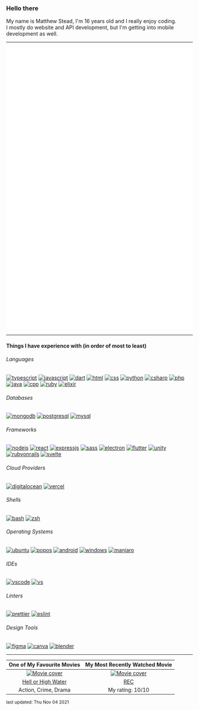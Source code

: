 ### Hello there
My name is Matthew Stead, I'm 16 years old and I really enjoy coding.<br/>
I mostly do website and API development, but I'm getting into mobile development as well.

---

![Metrics](https://raw.githubusercontent.com/matievisthekat/matievisthekat/master/github-metrics.svg)

---

#### Things I have experience with (in order of most to least)

###### Languages
[![typescript](https://img.shields.io/badge/TypeScript-007ACC?style=for-the-badge&logo=typescript&logoColor=white)](https://typescriptlang.org)
[![javascript](https://img.shields.io/badge/JavaScript-323330?style=for-the-badge&logo=javascript&logoColor=F7DF1E)](https://javascript.com)
[![dart](https://img.shields.io/badge/Dart-0175C2?style=for-the-badge&logo=dart&logoColor=white)](https://dart.dev)
[![html](https://img.shields.io/badge/HTML5-E34F26?style=for-the-badge&logo=html5&logoColor=white)](https://en.wikipedia.org/wiki/HTML)
[![css](https://img.shields.io/badge/CSS3-1572B6?style=for-the-badge&logo=css3&logoColor=white)](https://en.wikipedia.org/wiki/CSS)
[![python](https://img.shields.io/badge/Python-3776AB?style=for-the-badge&logo=python&logoColor=white)](https://www.python.org)
[![csharp](https://img.shields.io/badge/C%23-239120?style=for-the-badge&logo=c-sharp&logoColor=white)](https://en.wikipedia.org/wiki/C_Sharp_(programming_language))
[![php](https://img.shields.io/badge/PHP-777BB4?style=for-the-badge&logo=php&logoColor=white)](https://www.php.net)
[![java](https://img.shields.io/badge/Java-ED8B00?style=for-the-badge&logo=java&logoColor=white)](https://en.wikipedia.org/wiki/Java_(programming_language))
[![cpp](https://img.shields.io/badge/C%2B%2B-00599C?style=for-the-badge&logo=c%2B%2B&logoColor=white)](https://www.cplusplus.com)
[![ruby](https://img.shields.io/badge/Ruby-CC342D?style=for-the-badge&logo=ruby&logoColor=white)](https://www.ruby-lang.org)
[![elixir](https://img.shields.io/badge/Elixir-4B275F?style=for-the-badge&logo=elixir&logoColor=white)](https://elixir-lang.org)

###### Databases
[![mongodb](https://img.shields.io/badge/MongoDB-4EA94B?style=for-the-badge&logo=mongodb&logoColor=white)](https://mongodb.org)
[![postgresql](https://img.shields.io/badge/PostgreSQL-316192?style=for-the-badge&logo=postgresql&logoColor=white)](https://postgresql.org)
[![mysql](https://img.shields.io/badge/MySQL-005C84?style=for-the-badge&logo=mysql&logoColor=white)](https://www.mysql.com)

###### Frameworks
[![nodejs](https://img.shields.io/badge/Node.js-339933?style=for-the-badge&logo=nodedotjs&logoColor=white)](https://nodejs.org)
[![react](https://img.shields.io/badge/React-20232A?style=for-the-badge&logo=react&logoColor=61DAFB)](https://reactjs.org)
[![expressjs](https://img.shields.io/badge/Express.js-000000?style=for-the-badge&logo=express&logoColor=white)](https://expressjs.com)
[![sass](https://img.shields.io/badge/Sass-CC6699?style=for-the-badge&logo=sass&logoColor=white)](https://sass-lang.com)
[![electron](https://img.shields.io/badge/Electron-2B2E3A?style=for-the-badge&logo=electron&logoColor=9FEAF9)](https://electronjs.org)
[![flutter](https://img.shields.io/badge/Flutter-02569B?style=for-the-badge&logo=flutter&logoColor=white)](https://flutter.dev)
[![unity](https://img.shields.io/badge/Unity-100000?style=for-the-badge&logo=unity&logoColor=white)](https://unity3d.com)
[![rubyonrails](https://img.shields.io/badge/Ruby_on_Rails-CC0000?style=for-the-badge&logo=ruby-on-rails&logoColor=white)](https://rubyonrails.org)
[![svelte](https://img.shields.io/badge/Svelte-4A4A55?style=for-the-badge&logo=svelte&logoColor=FF3E00)](https://svelte.dev)

###### Cloud Providers
[![digitalocean](https://img.shields.io/badge/Digital_Ocean-0080FF?style=for-the-badge&logo=DigitalOcean&logoColor=white)](https://digitalocean.com)
[![vercel](https://img.shields.io/badge/Vercel-000000?style=for-the-badge&logo=vercel&logoColor=white)](https://vercel.com)

###### Shells
[![bash](https://img.shields.io/badge/GNU%20Bash-4EAA25?style=for-the-badge&logo=GNU%20Bash&logoColor=white)](https://gnu.org/software/bash)
[![zsh](https://img.shields.io/badge/oh_my_zsh-1A2C34?style=for-the-badge&logo=ohmyzsh&logoColor=white)](https://www.zsh.org)

###### Operating Systems
[![ubuntu](https://img.shields.io/badge/Ubuntu-E95420?style=for-the-badge&logo=ubuntu&logoColor=white)](https://ubuntu.com)
[![popos](https://img.shields.io/badge/Pop!_OS-48B9C7?style=for-the-badge&logo=Pop!_OS&logoColor=white)](https://pop.system76.com)
[![android](https://img.shields.io/badge/Android-3DDC84?style=for-the-badge&logo=android&logoColor=white)](https://android.com)
[![windows](https://img.shields.io/badge/Windows-0078D6?style=for-the-badge&logo=windows&logoColor=white)](https://windows.com)
[![manjaro](https://img.shields.io/badge/manjaro-35BF5C?style=for-the-badge&logo=manjaro&logoColor=white)](https://manjaro.org)

###### IDEs
[![vscode](https://img.shields.io/badge/Visual_Studio_Code-0078D4?style=for-the-badge&logo=visual%20studio%20code&logoColor=white)](https://code.visualstudio.com)
[![vs](https://img.shields.io/badge/Visual_Studio-5C2D91?style=for-the-badge&logo=visual%20studio&logoColor=white)](https://visualstudio.com)

###### Linters
[![prettier](https://img.shields.io/badge/prettier-1A2C34?style=for-the-badge&logo=prettier&logoColor=F7BA3E)](https://prettier.io)
[![eslint](https://img.shields.io/badge/eslint-3A33D1?style=for-the-badge&logo=eslint&logoColor=white)](https://eslint.org)

###### Design Tools
[![figma](https://img.shields.io/badge/Figma-F24E1E?style=for-the-badge&logo=figma&logoColor=white)](https://figma.com)
[![canva](https://img.shields.io/badge/Canva-%2300C4CC.svg?&style=for-the-badge&logo=Canva&logoColor=white)](https://canva.com)
[![blender](https://img.shields.io/badge/blender-%23F5792A.svg?style=for-the-badge&logo=blender&logoColor=white)](https://blender.org)

---

<!--START_SECTION:movies-->
| One of My Favourite Movies | My Most Recently Watched Movie |
| :---: | :---: |
| [![Movie cover](https://m.media-amazon.com/images/M/MV5BMTg4NDA1OTA5NF5BMl5BanBnXkFtZTgwMDQ2MDM5ODE@._V1_UY209_CR0,0,140,209_AL_.jpg)](https://imdb.com/title/tt7557108/?ref_=ttls_li_i) | [![Movie cover](https://m.media-amazon.com/images/M/MV5BZTJmNTZlZWUtZTQ2Yi00YTFjLWFiNzctYzFlNmZmZGMzYTlmXkEyXkFqcGdeQXVyMjQ2MTk1OTE@._V1_SY153_CR2,0,105,153_.jpg)](https://imdb.com/title/tt1038988/) |
| [Hell or High Water](https://imdb.com/title/tt7557108/?ref_=ttls_li_i) | [REC](https://imdb.com/title/tt1038988/) |
| Action, Crime, Drama | My rating: 10/10 |

<sup>last updated: Thu Nov 04 2021</sup>

<!--END_SECTION:movies-->
